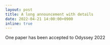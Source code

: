 ```yaml
---
layout: post
title: A long announcement with details
date: 2022-04-21 14:00:00+0900
inline: true
---
```


One paper has been accepted to Odyssey 2022
